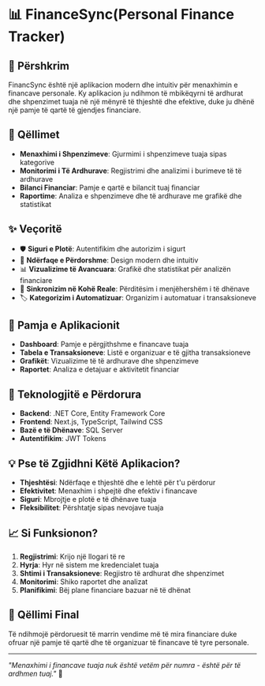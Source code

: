 # 📊 FinanceSync(Personal Finance Tracker)

## 🌟 Përshkrim
FinancSync është një aplikacion modern dhe intuitiv për menaxhimin e financave personale. Ky aplikacion ju ndihmon të mbikëqyrni të ardhurat dhe shpenzimet tuaja në një mënyrë të thjeshtë dhe efektive, duke ju dhënë një pamje të qartë të gjendjes financiare.

## 🎯 Qëllimet
- **Menaxhimi i Shpenzimeve**: Gjurmimi i shpenzimeve tuaja sipas kategorive
- **Monitorimi i Të Ardhurave**: Regjistrimi dhe analizimi i burimeve të të ardhurave
- **Bilanci Financiar**: Pamje e qartë e bilancit tuaj financiar
- **Raportime**: Analiza e shpenzimeve dhe të ardhurave me grafikë dhe statistikat

## ✨ Veçoritë
- 🛡️ **Siguri e Plotë**: Autentifikim dhe autorizim i sigurt
- 📱 **Ndërfaqe e Përdorshme**: Design modern dhe intuitiv
- 📊 **Vizualizime të Avancuara**: Grafikë dhe statistikat për analizën financiare
- 🔄 **Sinkronizim në Kohë Reale**: Përditësim i menjëhershëm i të dhënave
- 🏷️ **Kategorizim i Automatizuar**: Organizim i automatuar i transaksioneve

## 🎨 Pamja e Aplikacionit
- **Dashboard**: Pamje e përgjithshme e financave tuaja
- **Tabela e Transaksioneve**: Listë e organizuar e të gjitha transaksioneve
- **Grafikët**: Vizualizime të të ardhurave dhe shpenzimeve
- **Raportet**: Analiza e detajuar e aktivitetit financiar

## 🚀 Teknologjitë e Përdorura
- **Backend**: .NET Core, Entity Framework Core
- **Frontend**: Next.js, TypeScript, Tailwind CSS
- **Bazë e të Dhënave**: SQL Server
- **Autentifikim**: JWT Tokens

## 💡 Pse të Zgjidhni Këtë Aplikacion?
- **Thjeshtësi**: Ndërfaqe e thjeshtë dhe e lehtë për t'u përdorur
- **Efektivitet**: Menaxhim i shpejtë dhe efektiv i financave
- **Siguri**: Mbrojtje e plotë e të dhënave tuaja
- **Fleksibilitet**: Përshtatje sipas nevojave tuaja

## 📈 Si Funksionon?
1. **Regjistrimi**: Krijo një llogari të re
2. **Hyrja**: Hyr në sistem me kredencialet tuaja
3. **Shtimi i Transaksioneve**: Regjistro të ardhurat dhe shpenzimet
4. **Monitorimi**: Shiko raportet dhe analizat
5. **Planifikimi**: Bëj plane financiare bazuar në të dhënat

## 🎯 Qëllimi Final
Të ndihmojë përdoruesit të marrin vendime më të mira financiare duke ofruar një pamje të qartë dhe të organizuar të financave të tyre personale.

---

*"Menaxhimi i financave tuaja nuk është vetëm për numra - është për të ardhmen tuaj."* 💫 
